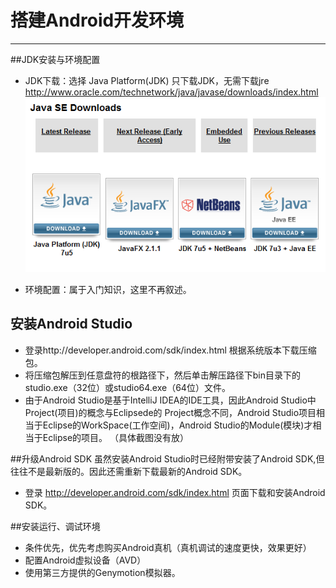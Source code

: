 # 搭建Android开发环境
---
##JDK安装与环境配置
* JDK下载：选择 Java Platform(JDK) 只下载JDK，无需下载jre
http://www.oracle.com/technetwork/java/javase/downloads/index.html
![](08.png)

* 环境配置：属于入门知识，这里不再叙述。


## 安装Android Studio
* 登录http://developer.android.com/sdk/index.html 根据系统版本下载压缩包。
* 将压缩包解压到任意盘符的根路径下，然后单击解压路径下bin目录下的studio.exe（32位）或studio64.exe（64位）文件。
* 由于Android Studio是基于IntelliJ IDEA的IDE工具，因此Android Studio中Project(项目)的概念与Eclipsede的 Project概念不同，Android Studio项目相当于Eclipse的WorkSpace(工作空间)，Android Studio的Module(模块)才相当于Eclipse的项目。
（具体截图没有放）

##升级Android SDK
虽然安装Android Studio时已经附带安装了Android SDK,但往往不是最新版的。因此还需重新下载最新的Android SDK。
* 登录 http://developer.android.com/sdk/index.html 页面下载和安装Android SDK。

##安装运行、调试环境
* 条件优先，优先考虑购买Android真机（真机调试的速度更快，效果更好）
* 配置Android虚拟设备（AVD）
* 使用第三方提供的Genymotion模拟器。








